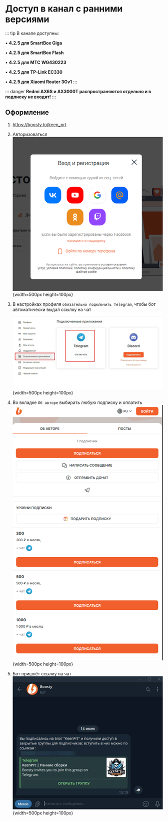 # Доступ в канал с ранними версиями

::: tip В канале доступны:

• **4.2.5 для SmartBox Giga**

• **4.2.5 для SmartBox Flash**

• **4.2.5 для MTC WG430223**

• **4.2.5 для TP-Link EC330**

• **4.2.5 для Xiaomi Router 3Gv1**
:::

::: danger
**Redmi AX6S и AX3000T распространяются отдельно и в подписку не входят!**
:::

## Оформление

1. https://boosty.to/keen_prt
2. Авторизоваться
   ![альтернативный текст](/public/assets/images/wiki/helpful/boosty/2.png){width=500px height=100px}

3. В настройках профиля `обязательно подключить Telegram`, чтобы бот автоматически выдал ссылку на чат
   ![альтернативный текст](/public/assets/images/wiki/helpful/boosty/3.png){width=500px height=100px}

4. Во вкладке `Об авторе` выбирать любую подписку и оплатить
   ![альтернативный текст](/public/assets/images/wiki/helpful/boosty/4.png){width=500px height=100px}

5. Бот пришлёт ссылку на чат
   ![альтернативный текст](/public/assets/images/wiki/helpful/boosty/5.png){width=500px height=100px}
